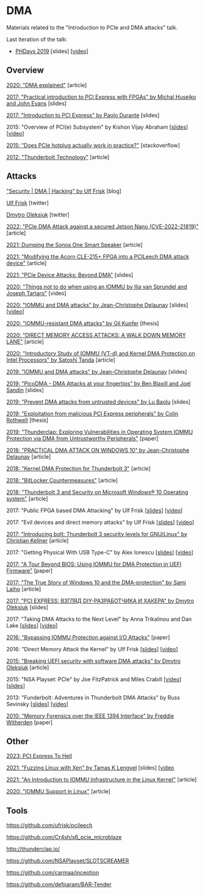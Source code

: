 DMA
===

Materials related to the "Introduction to PCIe and DMA attacks" talk.

Last iteration of the talk:

* [PHDays 2019](https://docs.google.com/presentation/d/1Hn9RGrp2DEuAqOfytizPtCm98qti0T5tlUb6jFs-068/edit?usp=sharing) [slides] [[video](https://www.youtube.com/watch?v=zY1VBtKVDi0)]

## Overview

[2020: "DMA explained"](https://astralvx.com/dma-explained/) [article]

[2017: "Practical introduction to PCI Express with FPGAs" by Michal Husejko and John Evans](https://indico.cern.ch/event/121654/attachments/68430/98164/Practical_introduction_to_PCI_Express_with_FPGAs_-_Extended.pdf) [slides]

[2017: "Introduction to PCI Express" by Paolo Durante](https://indico.cern.ch/event/643308/contributions/2610541/attachments/1467727/2537467/Introduction_to_PCI_Express.pdf) [slides]

2015: "Overview of PCI(e) Subsystem" by Kishon Vijay Abraham [[slides](http://events17.linuxfoundation.org/sites/events/files/slides/Overview_Of_Pci_Subsystem.pdf)] [[video](https://www.youtube.com/watch?v=uccPR6X8vy8)]

[2015: "Does PCIe hotplug actually work in practice?"](https://electronics.stackexchange.com/questions/208767/does-pcie-hotplug-actually-work-in-practice) [stackoverflow]

[2012: "Thunderbolt Technology"](https://www.intel.com/content/dam/doc/technology-brief/thunderbolt-technology-brief.pdf) [article]

## Attacks

["Security | DMA | Hacking" by Ulf Frisk](http://blog.frizk.net/) [blog]

[Ulf Frisk](https://twitter.com/ulffrisk) [twitter]

[Dmytro Oleksiuk](https://twitter.com/d_olex) [twitter]

[2022: "PCIe DMA Attack against a secured Jetson Nano (CVE-2022-21819)"](https://www.thegoodpenguin.co.uk/blog/pcie-dma-attack-against-a-secured-jetson-nano-cve-2022-21819/) [article]

[2021: Dumping the Sonos One Smart Speaker](https://www.synacktiv.com/en/publications/dumping-the-sonos-one-smart-speaker) [article]

[2021: "Modifying the Acorn CLE-215+ FPGA into a PCILeech DMA attack device"](https://blog.frizk.net/2021/10/acorn.html) [article]

[2021: "PCIe Device Attacks: Beyond DMA"](https://i.blackhat.com/USA21/Wednesday-Handouts/us-21-PCIe-Device-Attacks-Beyond-DMA-Exploiting-PCIe-Switches-Messages-And-Errors.pdf) [slides]

[2020: "Things not to do when using an IOMMU by Ilja van Sprundel and Joseph Tartaro"](https://www.youtube.com/watch?v=p1HUpSkHcZ0) [video]

[2020: "IOMMU and DMA attacks" by Jean-Christophe Delaunay](https://www.synacktiv.com/ressources/IOMMU_and_DMA_attacks_presentation.pdf) [slides] [[video](https://www.youtube.com/watch?v=u94ioghxKoc)]

[2020: "IOMMU-resistant DMA attacks" by Gil Kupfer](http://www.cs.technion.ac.il/users/wwwb/cgi-bin/tr-get.cgi/2018/MSC/MSC-2018-21.pdf) [thesis]

[2020: "DIRECT MEMORY ACCESS ATTACKS: A WALK DOWN MEMORY LANE"](https://eclypsium.com/wp-content/uploads/2020/01/DMA-Attacks-A-Walk-Down-Memory-Lane.pdf) [article]

[2020: "Introductory Study of IOMMU (VT-d) and Kernel DMA Protection on Intel Processors" by Satoshi Tanda](https://standa-note.blogspot.com/2020/05/introductory-study-of-iommu-vt-d-and.html) [article]

[2019: "IOMMU and DMA attacks" by Jean-Christophe Delaunay](https://www.synacktiv.com/ressources/IOMMU_and_DMA_attacks_presentation_16_9.pdf) [slides]

[2019: "PicoDMA - DMA Attacks at your fingertips" by Ben Blaxill and Joel Sandin](https://i.blackhat.com/USA-19/Wednesday/us-19-Sandin-PicoDMA-DMA-Attacks-At-Your-Fingertips.pdf) [slides]

[2019: "Prevent DMA attacks from untrusted devices" by Lu Baolu](https://linuxplumbersconf.org/event/4/contributions/414/attachments/393/636/LPC2019-Prevent_DMA_attacks_from_untrusted_devices.pdf) [slides]

[2019: "Exploitation from malicious PCI Express peripherals" by Colin Rothwell](https://www.cl.cam.ac.uk/techreports/UCAM-CL-TR-934.pdf) [thesis]

[2019: "Thunderclap: Exploring Vulnerabilities in Operating System IOMMU Protection via DMA from Untrustworthy Peripherals"](http://thunderclap.io/thunderclap-paper-ndss2019.pdf) [paper]

[2018: "PRACTICAL DMA ATTACK ON WINDOWS 10" by Jean-Christophe Delaunay](https://www.synacktiv.com/posts/pentest/practical-dma-attack-on-windows-10.html) [article]

[2018: "Kernel DMA Protection for Thunderbolt 3"](https://docs.microsoft.com/en-us/windows/security/information-protection/kernel-dma-protection-for-thunderbolt) [article]

[2018: "BitLocker Countermeasures"](https://docs.microsoft.com/en-us/windows/security/information-protection/bitlocker/bitlocker-countermeasures) [article]

[2018: "Thunderbolt 3 and Security on Microsoft Windows® 10 Operating system"](https://thunderbolttechnology.net/security/Thunderbolt%203%20and%20Security.pdf) [article]

2017: "Public FPGA based DMA Attacking" by Ulf Frisk [[slides](https://github.com/ufrisk/presentations/blob/master/34C3-Ulf-Frisk-Public-FPGA-Based-DMA-Attacking.pdf)] [[video](https://www.youtube.com/watch?v=XcEYkcwbRX8)]

2017: "Evil devices and direct memory attacks" by Ulf Frisk [[slides](https://github.com/ufrisk/presentations/blob/master/SEC-T-0x0Anniversary-Ulf-Frisk-Evil-Devices-and-Direct-Memory-Attacks.pdf)] [[video](https://www.youtube.com/watch?v=WR7hDKbGiX8)]

[2017: "Introducing bolt: Thunderbolt 3 security levels for GNU/Linux" by Christian Kellner](https://christian.kellner.me/2017/12/14/introducing-bolt-thunderbolt-3-security-levels-for-gnulinux/) [article]

2017: "Getting Physical With USB Type-C" by Alex Ionescu [[slides](http://alex-ionescu.com/publications/Recon/recon2017-bru.pdf)] [[video](https://www.youtube.com/watch?v=RSV3f6aEJFY)]

[2017: "A Tour Beyond BIOS: Using IOMMU for DMA Protection in UEFI Firmware"](https://firmware.intel.com/sites/default/files/Intel_WhitePaper_Using_IOMMU_for_DMA_Protection_in_UEFI.pdf) [paper]

[2017: "The True Story of Windows 10 and the DMA-protection" by Sami Laiho](http://blog.win-fu.com/2017/02/the-true-story-of-windows-10-and-dma.html) [article]

[2017: "PCI EXPRESS: ВЗГЛЯД DIY-РАЗРАБОТЧИКА И ХАКЕРА" by Dmytro Oleksiuk](https://github.com/Cr4sh/s6_pcie_microblaze/blob/master/docs/PCI-E%20Security%20-%20Slides%20%5BRUS%5D.pdf) [slides]

2017: "Taking DMA Attacks to the Next Level" by Anna Trikalinou and Dan Lake [[slides](https://www.blackhat.com/docs/us-17/wednesday/us-17-Trikalinou-Taking-DMA-Attacks-To-The-Next-Level-How-To-Do-Arbitrary-Memory-Reads-Writes-In-A-Live-And-Unmodified-System-Using-A-Rogue-Memory-Controller.pdf)] [[video](https://www.youtube.com/watch?v=QeIPcA8zsHk)]

[2016: "Bypassing IOMMU Protection against I/O Attacks"](https://hal.archives-ouvertes.fr/hal-01419962/document) [paper]

2016: "Direct Memory Attack the Kernel" by Ulf Frisk [[slides](https://github.com/ufrisk/presentations/blob/master/DEFCON-24-Ulf-Frisk-Direct-Memory-Attack-the-Kernel-Final.pdf)] [[video](https://www.youtube.com/watch?v=fXthwl6ShOg)]

[2015: "Breaking UEFI security with software DMA attacks" by Dmytro Oleksiuk](http://blog.cr4.sh/2015/09/breaking-uefi-security-with-software.html) [article]

2015: "NSA Playset: PCIe" by Joe FitzPatrick and Miles Crabill [[video](https://www.youtube.com/watch?v=OD2Wxe4RLeU)] [[slides](https://www.defcon.org/images/defcon-22/dc-22-presentations/Fitzpatrick-Crabill/DEFCON-22-Joe-FitzPatrick-Miles-Crabill-NSA-Playset-PCIe.pdf)]

2013: "Funderbolt: Adventures in Thunderbolt DMA Attacks" by Russ Sevinsky [[slides](https://media.blackhat.com/us-13/US-13-Sevinsky-Funderbolt-Adventures-in-Thunderbolt-DMA-Attacks-Slides.pdf)] [[video](https://www.youtube.com/watch?v=V9TKP_ZIur8)]

[2010: "Memory Forensics over the IEEE 1394 Interface" by Freddie Witherden](https://freddie.witherden.org/pages/ieee-1394-forensics.pdf) [paper]

## Other

[2023: PCI Express To Hell](https://www.youtube.com/watch?v=fE0fnGbI8B8)

[2021: "Fuzzing Linux with Xen" by Tamas K Lengyel](https://media.defcon.org/DEF%20CON%2029/DEF%20CON%2029%20presentations/Tamas%20K%20Lengyel%20-%20Fuzzing%20Linux%20with%20Xen.pdf) [slides] [[video](https://www.youtube.com/watch?v=_dXC_I2ybr4)

[2021: "An Introduction to IOMMU Infrastructure in the Linux Kernel"](https://lenovopress.lenovo.com/lp1467.pdf) [article]

[2020: "IOMMU Support in Linux"](https://www.cerno.tech/posts/2020/08/iommu-support-in-linux/) [article]

## Tools

https://github.com/ufrisk/pcileech

https://github.com/Cr4sh/s6_pcie_microblaze

http://thunderclap.io/

https://github.com/NSAPlayset/SLOTSCREAMER

https://github.com/carmaa/inception

https://github.com/defparam/BAR-Tender
